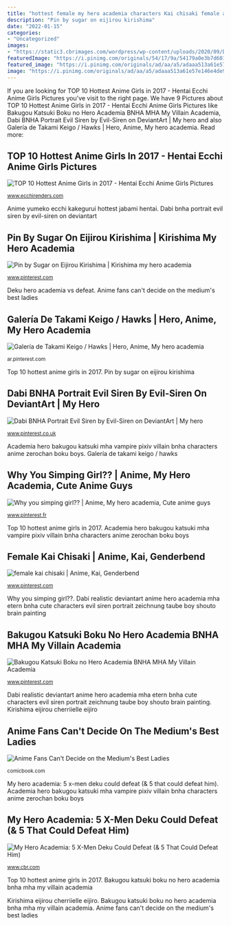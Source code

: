 ```yaml
---
title: "hottest female my hero academia characters Kai chisaki female anime overhaul genderbend"
description: "Pin by sugar on eijirou kirishima"
date: "2022-01-15"
categories:
- "Uncategorized"
images:
- "https://static3.cbrimages.com/wordpress/wp-content/uploads/2020/09/Deku-vs-XMen.jpg"
featuredImage: "https://i.pinimg.com/originals/54/17/9a/54179a0e3b7d601912d66b2d13e3fdf3.jpg"
featured_image: "https://i.pinimg.com/originals/ad/aa/a5/adaaa513a61e57e146e4de9d66ea29e7.jpg"
image: "https://i.pinimg.com/originals/ad/aa/a5/adaaa513a61e57e146e4de9d66ea29e7.jpg"
---
```


If you are looking for TOP 10 Hottest Anime Girls in 2017 - Hentai Ecchi Anime Girls Pictures you've visit to the right page. We have 9 Pictures about TOP 10 Hottest Anime Girls in 2017 - Hentai Ecchi Anime Girls Pictures like Bakugou Katsuki Boku no Hero Academia BNHA MHA My Villain Academia, Dabi BNHA Portrait Evil Siren by Evil-Siren on DeviantArt | My hero and also Galería de Takami Keigo / Hawks | Hero, Anime, My hero academia. Read more:

## TOP 10 Hottest Anime Girls In 2017 - Hentai Ecchi Anime Girls Pictures

![TOP 10 Hottest Anime Girls in 2017 - Hentai Ecchi Anime Girls Pictures](https://3.bp.blogspot.com/-fDNucCcefWw/WjBHbDD6-XI/AAAAAAAASN4/PKg0e_BBhVMR6Kylv4GJ3rFTay0Jl5QJQCKgBGAs/s1600/yumeko%2Bjabami%2Bschool%2Buniform.jpg "Deku hero academia vs defeat")

<small>www.ecchirenders.com</small>

Anime yumeko ecchi kakegurui hottest jabami hentai. Dabi bnha portrait evil siren by evil-siren on deviantart

## Pin By Sugar On Eijirou Kirishima | Kirishima My Hero Academia

![Pin by Sugar on Eijirou Kirishima | Kirishima my hero academia](https://i.pinimg.com/originals/a7/12/24/a7122495660e75dcb8df5ee47683901c.jpg "Female kai chisaki")

<small>www.pinterest.com</small>

Deku hero academia vs defeat. Anime fans can&#039;t decide on the medium&#039;s best ladies

## Galería De Takami Keigo / Hawks | Hero, Anime, My Hero Academia

![Galería de Takami Keigo / Hawks | Hero, Anime, My hero academia](https://i.pinimg.com/originals/ad/aa/a5/adaaa513a61e57e146e4de9d66ea29e7.jpg "Why you simping girl??")

<small>ar.pinterest.com</small>

Top 10 hottest anime girls in 2017. Pin by sugar on eijirou kirishima

## Dabi BNHA Portrait Evil Siren By Evil-Siren On DeviantArt | My Hero

![Dabi BNHA Portrait Evil Siren by Evil-Siren on DeviantArt | My hero](https://i.pinimg.com/originals/54/17/9a/54179a0e3b7d601912d66b2d13e3fdf3.jpg "My hero academia: 5 x-men deku could defeat (&amp; 5 that could defeat him)")

<small>www.pinterest.co.uk</small>

Academia hero bakugou katsuki mha vampire pixiv villain bnha characters anime zerochan boku boys. Galería de takami keigo / hawks

## Why You Simping Girl?? | Anime, My Hero Academia, Cute Anime Guys

![Why you simping girl?? | Anime, My hero academia, Cute anime guys](https://i.pinimg.com/736x/04/a9/45/04a945f568e3869df654d27d386f40ea.jpg "Why you simping girl??")

<small>www.pinterest.fr</small>

Top 10 hottest anime girls in 2017. Academia hero bakugou katsuki mha vampire pixiv villain bnha characters anime zerochan boku boys

## Female Kai Chisaki | Anime, Kai, Genderbend

![female kai chisaki | Anime, Kai, Genderbend](https://i.pinimg.com/736x/90/a9/cb/90a9cb1650079e69886931dbf5a61cad.jpg "Female kai chisaki")

<small>www.pinterest.com</small>

Why you simping girl??. Dabi realistic deviantart anime hero academia mha etern bnha cute characters evil siren portrait zeichnung taube boy shouto brain painting

## Bakugou Katsuki Boku No Hero Academia BNHA MHA My Villain Academia

![Bakugou Katsuki Boku no Hero Academia BNHA MHA My Villain Academia](https://i.pinimg.com/originals/5e/bd/36/5ebd3676a8480ebba7fbf7af588e5205.jpg "Academia hero bakugou katsuki mha vampire pixiv villain bnha characters anime zerochan boku boys")

<small>www.pinterest.com</small>

Dabi realistic deviantart anime hero academia mha etern bnha cute characters evil siren portrait zeichnung taube boy shouto brain painting. Kirishima eijirou cherriielle eijiro

## Anime Fans Can&#039;t Decide On The Medium&#039;s Best Ladies

![Anime Fans Can&#039;t Decide on the Medium&#039;s Best Ladies](https://media.comicbook.com/2020/04/my-hero-academia-bleach-one-piece-female-characters-1217441-1280x0.jpeg "Why you simping girl??")

<small>comicbook.com</small>

My hero academia: 5 x-men deku could defeat (&amp; 5 that could defeat him). Academia hero bakugou katsuki mha vampire pixiv villain bnha characters anime zerochan boku boys

## My Hero Academia: 5 X-Men Deku Could Defeat (&amp; 5 That Could Defeat Him)

![My Hero Academia: 5 X-Men Deku Could Defeat (&amp; 5 That Could Defeat Him)](https://static3.cbrimages.com/wordpress/wp-content/uploads/2020/09/Deku-vs-XMen.jpg "Academia hero bakugou katsuki mha vampire pixiv villain bnha characters anime zerochan boku boys")

<small>www.cbr.com</small>

Top 10 hottest anime girls in 2017. Bakugou katsuki boku no hero academia bnha mha my villain academia

Kirishima eijirou cherriielle eijiro. Bakugou katsuki boku no hero academia bnha mha my villain academia. Anime fans can&#039;t decide on the medium&#039;s best ladies
